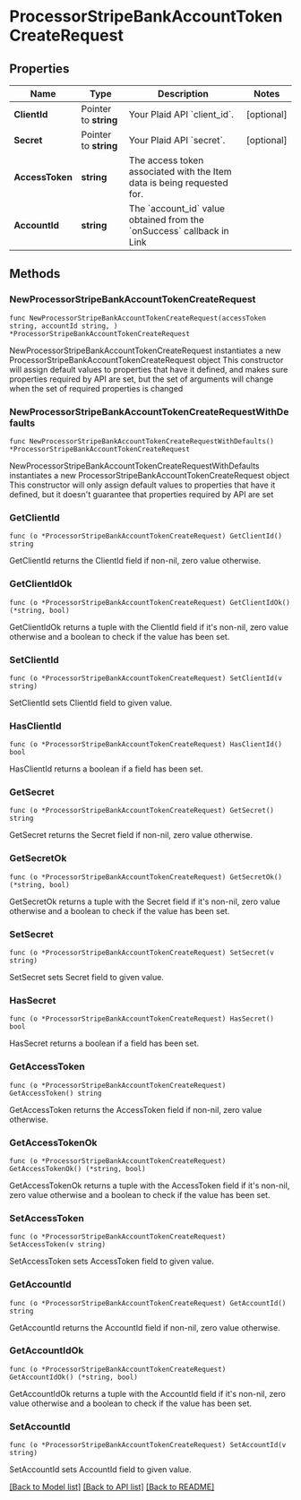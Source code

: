 # ProcessorStripeBankAccountTokenCreateRequest

## Properties

Name | Type | Description | Notes
------------ | ------------- | ------------- | -------------
**ClientId** | Pointer to **string** | Your Plaid API &#x60;client_id&#x60;. | [optional] 
**Secret** | Pointer to **string** | Your Plaid API &#x60;secret&#x60;. | [optional] 
**AccessToken** | **string** | The access token associated with the Item data is being requested for. | 
**AccountId** | **string** | The &#x60;account_id&#x60; value obtained from the &#x60;onSuccess&#x60; callback in Link | 

## Methods

### NewProcessorStripeBankAccountTokenCreateRequest

`func NewProcessorStripeBankAccountTokenCreateRequest(accessToken string, accountId string, ) *ProcessorStripeBankAccountTokenCreateRequest`

NewProcessorStripeBankAccountTokenCreateRequest instantiates a new ProcessorStripeBankAccountTokenCreateRequest object
This constructor will assign default values to properties that have it defined,
and makes sure properties required by API are set, but the set of arguments
will change when the set of required properties is changed

### NewProcessorStripeBankAccountTokenCreateRequestWithDefaults

`func NewProcessorStripeBankAccountTokenCreateRequestWithDefaults() *ProcessorStripeBankAccountTokenCreateRequest`

NewProcessorStripeBankAccountTokenCreateRequestWithDefaults instantiates a new ProcessorStripeBankAccountTokenCreateRequest object
This constructor will only assign default values to properties that have it defined,
but it doesn't guarantee that properties required by API are set

### GetClientId

`func (o *ProcessorStripeBankAccountTokenCreateRequest) GetClientId() string`

GetClientId returns the ClientId field if non-nil, zero value otherwise.

### GetClientIdOk

`func (o *ProcessorStripeBankAccountTokenCreateRequest) GetClientIdOk() (*string, bool)`

GetClientIdOk returns a tuple with the ClientId field if it's non-nil, zero value otherwise
and a boolean to check if the value has been set.

### SetClientId

`func (o *ProcessorStripeBankAccountTokenCreateRequest) SetClientId(v string)`

SetClientId sets ClientId field to given value.

### HasClientId

`func (o *ProcessorStripeBankAccountTokenCreateRequest) HasClientId() bool`

HasClientId returns a boolean if a field has been set.

### GetSecret

`func (o *ProcessorStripeBankAccountTokenCreateRequest) GetSecret() string`

GetSecret returns the Secret field if non-nil, zero value otherwise.

### GetSecretOk

`func (o *ProcessorStripeBankAccountTokenCreateRequest) GetSecretOk() (*string, bool)`

GetSecretOk returns a tuple with the Secret field if it's non-nil, zero value otherwise
and a boolean to check if the value has been set.

### SetSecret

`func (o *ProcessorStripeBankAccountTokenCreateRequest) SetSecret(v string)`

SetSecret sets Secret field to given value.

### HasSecret

`func (o *ProcessorStripeBankAccountTokenCreateRequest) HasSecret() bool`

HasSecret returns a boolean if a field has been set.

### GetAccessToken

`func (o *ProcessorStripeBankAccountTokenCreateRequest) GetAccessToken() string`

GetAccessToken returns the AccessToken field if non-nil, zero value otherwise.

### GetAccessTokenOk

`func (o *ProcessorStripeBankAccountTokenCreateRequest) GetAccessTokenOk() (*string, bool)`

GetAccessTokenOk returns a tuple with the AccessToken field if it's non-nil, zero value otherwise
and a boolean to check if the value has been set.

### SetAccessToken

`func (o *ProcessorStripeBankAccountTokenCreateRequest) SetAccessToken(v string)`

SetAccessToken sets AccessToken field to given value.


### GetAccountId

`func (o *ProcessorStripeBankAccountTokenCreateRequest) GetAccountId() string`

GetAccountId returns the AccountId field if non-nil, zero value otherwise.

### GetAccountIdOk

`func (o *ProcessorStripeBankAccountTokenCreateRequest) GetAccountIdOk() (*string, bool)`

GetAccountIdOk returns a tuple with the AccountId field if it's non-nil, zero value otherwise
and a boolean to check if the value has been set.

### SetAccountId

`func (o *ProcessorStripeBankAccountTokenCreateRequest) SetAccountId(v string)`

SetAccountId sets AccountId field to given value.



[[Back to Model list]](../README.md#documentation-for-models) [[Back to API list]](../README.md#documentation-for-api-endpoints) [[Back to README]](../README.md)


